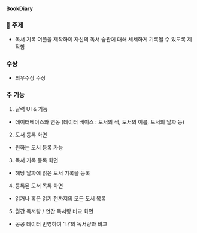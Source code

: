 #### BookDiary

### 🧐 주제

- 독서 기록 어플을 제작하여 자신의 독서 습관에 대해 세세하게 기록될 수 있도록 제작함

### 수상

- 최우수상 수상

### 주 기능

1) 달력 UI & 기능

- 데이터베이스와 연동 (데이터 베이스 : 도서의 색, 도서의 이름, 도서의 날짜 등)

2) 도서 등록 화면

- 원하는 도서 등록 가능

3) 독서 기록 등록 화면

- 해당 날짜에 읽은 도서 기록을 등록

4) 등록된 도서 목록 화면

- 읽거나 혹은 읽기 전까지의 모든 도서 목록

5) 월간 독서량 / 연간 독서량 비교 화면

- 공공 데이터 반영하여 ‘나’의 독서량과 비교

